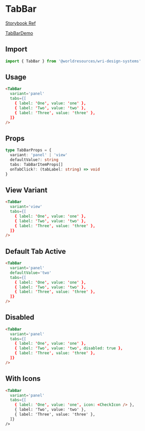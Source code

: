 # TabBar

[Storybook Ref](https://wri.github.io/wri-design-systems/?path=/docs/navigation-tab-bar--docs)

[TabBarDemo](https://github.com/wri/wri-design-systems/blob/main/src/components/TabBar/TabBarDemo.tsx)

## Import

```js
import { TabBar } from '@worldresources/wri-design-systems'
```

## Usage

```html
<TabBar
  variant='panel'
  tabs={[
    { label: 'One', value: 'one' },
    { label: 'Two', value: 'two' },
    { label: 'Three', value: 'three' },
  ]}
/>
```

## Props

```ts
type TabBarProps = {
  variant: 'panel' | 'view'
  defaultValue?: string
  tabs: TabBarItemProps[]
  onTabClick?: (tabLabel: string) => void
}
```

## View Variant

```html
<TabBar
  variant='view'
  tabs={[
    { label: 'One', value: 'one' },
    { label: 'Two', value: 'two' },
    { label: 'Three', value: 'three' },
  ]}
/>
```

## Default Tab Active

```html
<TabBar
  variant='panel'
  defaultValue='two'
  tabs={[
    { label: 'One', value: 'one' },
    { label: 'Two', value: 'two' },
    { label: 'Three', value: 'three' },
  ]}
/>
```

## Disabled

```html
<TabBar
  variant='panel'
  tabs={[
    { label: 'One', value: 'one' },
    { label: 'Two', value: 'two', disabled: true },
    { label: 'Three', value: 'three' },
  ]}
/>
```

## With Icons

```html
<TabBar
  variant='panel'
  tabs={[
    { label: 'One', value: 'one', icon: <CheckIcon /> },
    { label: 'Two', value: 'two' },
    { label: 'Three', value: 'three' },
  ]}
/>
```
